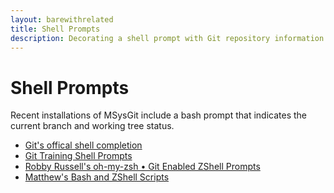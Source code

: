```yaml
---
layout: barewithrelated
title: Shell Prompts
description: Decorating a shell prompt with Git repository information.
---
```


# Shell Prompts

Recent installations of MSysGit include a bash prompt that indicates the current branch and working tree status.

* [Git's offical shell completion](https://github.com/github/git/blob/github/contrib/completion/git-completion.bash)
* [Git Training Shell Prompts](https://github.com/github/teach.github.com/tree/gh-pages/examples/shellprompts)
* [Robby Russell's oh-my-zsh • Git Enabled ZShell Prompts](http://github.com/robbyrussell/oh-my-zsh)
* [Matthew's Bash and ZShell Scripts](https://github.com/matthewmccullough/scripts)
